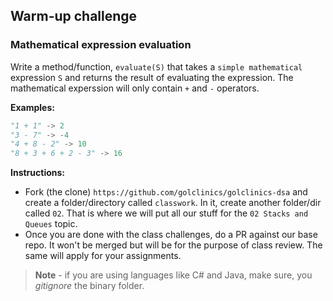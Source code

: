 

## Warm-up challenge

### Mathematical expression evaluation


Write a method/function, `evaluate(S)` that takes a `simple mathematical` expression `S` and returns the result of evaluating the expression. The mathematical experssion will only 
contain `+` and `-` operators. 


**Examples:**

```python
"1 + 1" -> 2
"3 - 7" -> -4
"4 + 8 - 2" -> 10
"8 + 3 + 6 + 2 - 3" -> 16
```

**Instructions:**
- Fork (the clone) `https://github.com/golclinics/golclinics-dsa` and create a folder/directory called
`classwork`. In it, create another folder/dir called `02`. That is where we will put all our
stuff for the `02 Stacks and Queues` topic.
- Once you are done with the class challenges, do a PR against our base repo. It won't be merged but will be for the purpose of class review. The same will apply for your assignments.

> **Note** - if you are using languages like C# and Java, make sure, you _gitignore_ the binary folder.
